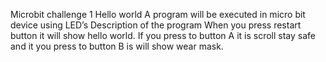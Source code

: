 Microbit challenge 1
Hello world
A program will be executed in micro bit device using LED’s 
  Description of the program
When you press restart button it will show hello world. If you press to button A it is scroll stay safe and it you press to button B is will show wear mask.

